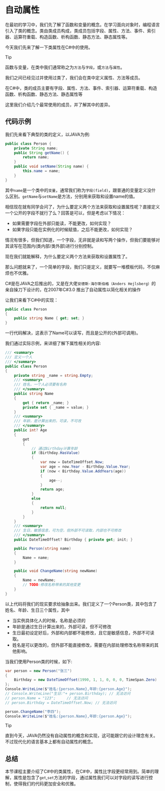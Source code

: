 # 自动属性

在最初的学习中，我们先了解了函数和变量的概念。在学习面向对象时，编程语言引入了类的概念。类由类成员构成，类成员包括字段、属性、方法、事件、索引器、运算符重载、构造函数、析构函数、静态方法、静态属性等。

今天我们先来了解一下类属性在C#中的使用。

> [!TIP]
> 函数与变量，在类中我们通常称之为`方法`与`字段`，或`方法`与`属性`。

我们之间已经见过并使用过类了，我们会在类中定义属性、方法等成员。

在C#中，类的成员主要有字段、属性、方法、事件、索引器、运算符重载、构造函数、析构函数、静态方法、静态属性等

这里我们介绍几个最常使用的成员，并了解其中的差异。

## 代码示例

我们先来看下典型的类的定义，以JAVA为例:

```java
public class Person {
    private String name;
    public String getName() {
        return name;
    }
    public void setName(String name) {
        this.name = name;
    }
}
```

其中`name`是一个类中的`变量`，通常我们称为`字段(field)`，跟普通的变量定义没什么区别。`getName`与`setName`是方法，分别用来获取和设置name的值。

相信现在就有同学会问了，为什么要定义两个方法来获取和设置属性呢？直接定义一个公开的字段不就行了么？回答是可以，但是考虑以下情况：

- 如果需要字段在外部只能读，不能更改，如何实现？
- 如果字段只能在实例化的时候赋值，之后不能更改，如何实现？

情况有很多，但我们知道，一个字段，无非就是读和写两个操作，但我们要能够对其读写在范围内(类内部/类外部)进行分别控制。

现在我们就能解释，为什么要定义两个方法来获取和设置属性了。

那么问题就来了，一个简单的字段，我们只是定义，就要写一堆模板代码，不仅麻烦也不优雅。

C#是在JAVA之后推出的，又是在大佬`安德斯·海尔斯伯格（Anders Hejlsberg）`的亲自操刀下设计的，在2007年C#3.0 推出了自动属性以简化相关的操作

让我们来看下C#中的实现：

```csharp
public class Person
{
    public string Name { get; set; }
}
```

一行代码解决，这表示了Name可以读写，而且是公开的(外部可调用)。

我们通过实际示例，来详细了解下属性相关的内容:

```csharp
/// <summary>
/// 定义一个人
/// </summary>
public class Person
{
    private string _name = string.Empty;
    /// <summary>
    /// 姓名，一个人必须要有名称
    /// </summary>
    public string Name
    {
        get { return _name; }
        private set { _name = value; }
    }
    /// <summary>
    /// 年龄，是计算出来的，可读，不可改
    /// </summary>
    public int? Age
    {
        get
        {
            // 通过Birthday计算年龄
            if (Birthday.HasValue)
            {
                var now = DateTimeOffset.Now;
                var age = now.Year - Birthday.Value.Year;
                if (now < Birthday.Value.AddYears(age))
                {
                    age--;
                }
                return age;
            }
            else
            {
                return null;
            }
        }
    }
    /// <summary>
    /// 生日，敏感信息，可为空，但外部不可读取，内部也不可修改
    /// </summary>
    public DateTimeOffset? Birthday { private get; init; }

    public Person(string name)
    {
        Name = name;
    }

    public void ChangeName(string newName)
    {
        Name = newName;
        // TODO:修改名称带来的其他变更
    }
}
```

以上代码将我们的现实要求给抽象出来。我们定义了一个Person类，其中包含了姓名、年龄、生日三个属性，其中

- 当实例具体化人的时候，名称是必须的
- 年龄是通过生日计算出来的，外部可读，但不可修改
- 生日最初设定好后，外部和内部都不能修改，且它是敏感信息，外部不可读取。
- 姓名是可以更改的，但外部不能直接修改，需要在内部处理修改名称带来的其他影响。

当我们使用Person类的时候，如下:

```csharp
var person = new Person("张三")
{
    Birthday = new DateTimeOffset(1990, 1, 1, 0, 0, 0, TimeSpan.Zero)
};
Console.WriteLine($"姓名:{person.Name},年龄:{person.Age}");
// Console.WriteLine("生日:"+ person.Birthday); // 无法访问
// person.Name = "123";     // 无法访问
// person.Birthday = DateTimeOffset.Now; // 无法访问

person.ChangeName("李四");
Console.WriteLine($"姓名:{person.Name},年龄:{person.Age}");
```

> [!TIP]
> 直到今天，JAVA仍然没有自动属性的概念和实现，这可能跟它的设计理念有关。不过现代化的语言基本上都有自动属性的概念。

## 总结

本节课程主要介绍了C#中的类属性，在C#中，属性比字段更经常用到。简单的理解，属性是包含了`get`,`set`方法的字段，通过属性我们可以对字段的读写进行控制，使得我们的代码更加安全和优雅。
